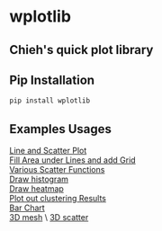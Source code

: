 # wplotlib
## Chieh's quick plot library
## Pip Installation
```sh
pip install wplotlib
```

## Examples Usages
[Line and Scatter Plot](https://github.com/endsley/wPlotLib/blob/main/examples/ipynb/draw_lines_scatter.ipynb) \
[Fill Area under Lines and add Grid](https://github.com/endsley/wPlotLib/blob/main/examples/ipynb/grid_fill_in_area.ipynb) \
[Various Scatter Functions](https://github.com/endsley/wPlotLib/blob/main/examples/ipynb/various_scatter_functions.ipynb) \
[Draw histogram](https://github.com/endsley/wPlotLib/blob/main/examples/ipynb/histogram.ipynb) \
[Draw heatmap](https://github.com/endsley/wPlotLib/blob/main/examples/ipynb/heatmap.ipynb) \
[Plot out clustering Results](https://github.com/endsley/wPlotLib/blob/main/examples/ipynb/plot_cluster_results.ipynb) \
[Bar Chart](https://github.com/endsley/wPlotLib/blob/main/examples/ipynb/bar.ipynb) \
[3D mesh](https://github.com/endsley/wPlotLib/blob/main/examples/ipynb/mesh3d.ipynb) \ 
[3D scatter](https://github.com/endsley/wPlotLib/blob/main/examples/ipynb/scatter3d.ipynb) 


